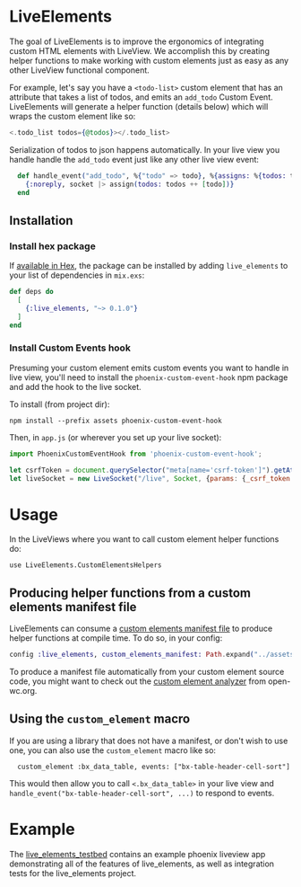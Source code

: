 # LiveElements

The goal of LiveElements is to improve the ergonomics of integrating custom HTML elements with LiveView. We accomplish this by creating helper functions to make 
working with custom elements just as easy as any other LiveView functional component.

For example, let's say you have a `<todo-list>` custom element that has an attribute 
that takes a list of todos, and emits an `add_todo` Custom Event. LiveElements will 
generate a helper function (details below) which will wraps the custom element like
so:

```heex
<.todo_list todos={@todos}></.todo_list>
```

Serialization of todos to json happens automatically. In your live view you handle handle the `add_todo` event just like any other live view event:

```elixir
  def handle_event("add_todo", %{"todo" => todo}, %{assigns: %{todos: todos}} = socket) do
    {:noreply, socket |> assign(todos: todos ++ [todo])}
  end
```

## Installation

### Install hex package

If [available in Hex](https://hex.pm/docs/publish), the package can be installed
by adding `live_elements` to your list of dependencies in `mix.exs`:

```elixir
def deps do
  [
    {:live_elements, "~> 0.1.0"}
  ]
end
```

### Install Custom Events hook

Presuming your custom element emits custom events you want to handle in live view, you'll need to install the `phoenix-custom-event-hook` npm package and add the hook 
to the live socket.

To install (from project dir):

```
npm install --prefix assets phoenix-custom-event-hook
```

Then, in `app.js` (or wherever you set up your live socket):

```js
import PhoenixCustomEventHook from 'phoenix-custom-event-hook';

let csrfToken = document.querySelector("meta[name='csrf-token']").getAttribute("content")
let liveSocket = new LiveSocket("/live", Socket, {params: {_csrf_token: csrfToken}, hooks: {PhoenixCustomEventHook}})
```

# Usage

In the LiveViews where you want to call custom element helper functions do:

```
use LiveElements.CustomElementsHelpers
```

## Producing helper functions from a custom elements manifest file

LiveElements can consume a [custom elements manifest file](https://github.com/webcomponents/custom-elements-manifest) to produce helper functions
at compile time. To do so, in your config:

```elixir
config :live_elements, custom_elements_manifest: Path.expand("../assets/custom-elements.json", __DIR__)
```

To produce a manifest file automatically from your custom element source code, you might want to check out the [custom element analyzer](https://custom-elements-manifest.open-wc.org/analyzer/getting-started/) from open-wc.org.

## Using the `custom_element` macro

If you are using a library that does not have a manifest, or don't wish to use one, you can 
also use the `custom_element` macro like so:

```
  custom_element :bx_data_table, events: ["bx-table-header-cell-sort"]
```

This would then allow you to call `<.bx_data_table>` in your live view and `handle_event("bx-table-header-cell-sort", ...)` to respond to events.

# Example

The [live_elements_testbed](https://github.com/launchscout/live_elements_testbed) contains an 
example phoenix liveview app demonstrating all of the features of live_elements, as well as
integration tests for the live_elements project.




